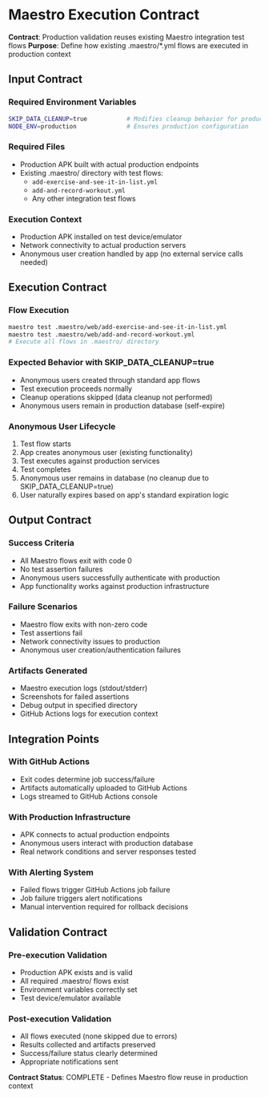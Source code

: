 # Maestro Execution Contract

**Contract**: Production validation reuses existing Maestro integration test flows
**Purpose**: Define how existing .maestro/*.yml flows are executed in production context

## Input Contract

### Required Environment Variables
```bash
SKIP_DATA_CLEANUP=true           # Modifies cleanup behavior for production
NODE_ENV=production              # Ensures production configuration
```

### Required Files
- Production APK built with actual production endpoints
- Existing .maestro/ directory with test flows:
  - `add-exercise-and-see-it-in-list.yml`
  - `add-and-record-workout.yml` 
  - Any other integration test flows

### Execution Context
- Production APK installed on test device/emulator
- Network connectivity to actual production servers
- Anonymous user creation handled by app (no external service calls needed)

## Execution Contract

### Flow Execution
```bash
maestro test .maestro/web/add-exercise-and-see-it-in-list.yml
maestro test .maestro/web/add-and-record-workout.yml
# Execute all flows in .maestro/ directory
```

### Expected Behavior with SKIP_DATA_CLEANUP=true
- Anonymous users created through standard app flows
- Test execution proceeds normally
- Cleanup operations skipped (data cleanup not performed)
- Anonymous users remain in production database (self-expire)

### Anonymous User Lifecycle
1. Test flow starts
2. App creates anonymous user (existing functionality)
3. Test executes against production services
4. Test completes
5. Anonymous user remains in database (no cleanup due to SKIP_DATA_CLEANUP=true)
6. User naturally expires based on app's standard expiration logic

## Output Contract

### Success Criteria
- All Maestro flows exit with code 0
- No test assertion failures
- Anonymous users successfully authenticate with production
- App functionality works against production infrastructure

### Failure Scenarios
- Maestro flow exits with non-zero code
- Test assertions fail
- Network connectivity issues to production
- Anonymous user creation/authentication failures

### Artifacts Generated
- Maestro execution logs (stdout/stderr)
- Screenshots for failed assertions
- Debug output in specified directory
- GitHub Actions logs for execution context

## Integration Points

### With GitHub Actions
- Exit codes determine job success/failure
- Artifacts automatically uploaded to GitHub Actions
- Logs streamed to GitHub Actions console

### With Production Infrastructure  
- APK connects to actual production endpoints
- Anonymous users interact with production database
- Real network conditions and server responses tested

### With Alerting System
- Failed flows trigger GitHub Actions job failure
- Job failure triggers alert notifications
- Manual intervention required for rollback decisions

## Validation Contract

### Pre-execution Validation
- Production APK exists and is valid
- All required .maestro/ flows exist
- Environment variables correctly set
- Test device/emulator available

### Post-execution Validation
- All flows executed (none skipped due to errors)
- Results collected and artifacts preserved
- Success/failure status clearly determined
- Appropriate notifications sent

**Contract Status**: COMPLETE - Defines Maestro flow reuse in production context